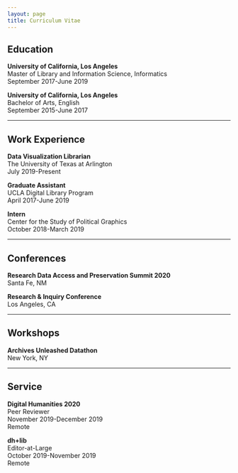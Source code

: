 ```yaml
---
layout: page
title: Curriculum Vitae
---
```


## Education

**University of California, Los Angeles**
<br>Master of Library and Information Science, Informatics
<br>September 2017-June 2019

**University of California, Los Angeles**
<br>Bachelor of Arts, English
<br>September 2015-June 2017

---

## Work Experience

**Data Visualization Librarian**
<br>The University of Texas at Arlington
<br>July 2019-Present

**Graduate Assistant**
<br>UCLA Digital Library Program
<br>April 2017-June 2019

**Intern**
<br>Center for the Study of Political Graphics
<br>October 2018-March 2019

---

## Conferences

**Research Data Access and Preservation Summit 2020**
<br>Santa Fe, NM

**Research & Inquiry Conference**
<br>Los Angeles, CA

---

## Workshops

**Archives Unleashed Datathon**
<br>New York, NY

---

## Service

**Digital Humanities 2020**
<br>Peer Reviewer
<br>November 2019-December 2019
<br>Remote

**dh+lib**
<br>Editor-at-Large
<br>October 2019-November 2019
<br>Remote
